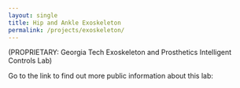 ```yaml
---
layout: single
title: Hip and Ankle Exoskeleton
permalink: /projects/exoskeleton/
---
```


(PROPRIETARY: Georgia Tech Exoskeleton and Prosthetics Intelligent Controls Lab)

Go to the link to find out more public information about this lab: 